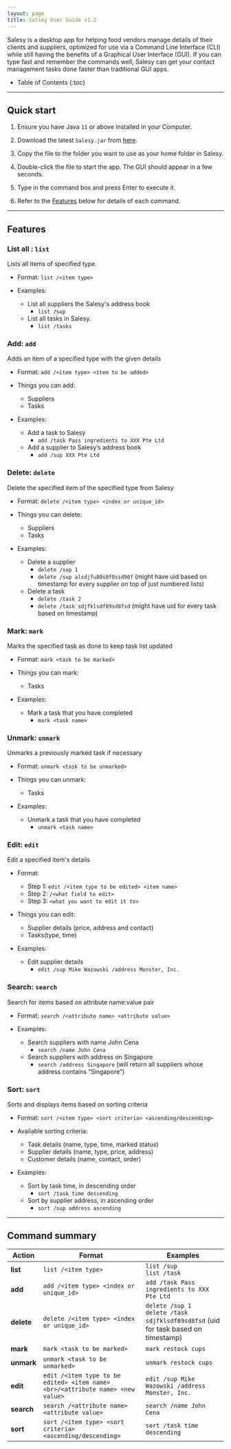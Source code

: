 ```yaml
---
layout: page
title: Salsey User Guide v1.2
---
```


Salesy is a desktop app for helping food vendors manage details of their clients and suppliers, optimized for use via a Command Line Interface (CLI) while still having the benefits of a Graphical User Interface (GUI). If you can type fast and remember the commands well, Salesy can get your contact management tasks done faster than traditional GUI apps.

* Table of Contents
  {:toc}

--------------------------------------------------------------------------------------------------------------------

## Quick start

1. Ensure you have Java `11` or above installed in your Computer.

1. Download the latest `Salesy.jar` from [here](https://github.com/AY2223S1-CS2103T-W08-4/tp/releases).

1. Copy the file to the folder you want to use as your home folder in Salesy.

1. Double-click the file to start the app. The GUI should appear in a few seconds.

1. Type in the command box and press Enter to execute it.

1. Refer to the [Features](#features) below for details of each command.

--------------------------------------------------------------------------------------------------------------------

## Features


### List all : `list`

Lists all items of specified type.

- Format: `list /<item type>`

- Examples:
    - List all suppliers the Salesy's address book
        - `list /sup`
    - List all tasks in Salesy.
        - `list /tasks`


### Add: `add`

Adds an item of a specified type with the given details

- Format: `add /<item type> <item to be added>`

- Things you can add:
    - Suppliers
    - Tasks

- Examples:
    - Add a task to Salesy
        - `add /task Pass ingredients to XXX Pte Ltd`
    - Add a supplier to Salesy’s address book
        - `add /sup XXX Pte Ltd`


### Delete: `delete`

Delete the specified item of the specified type from Salesy

- Format: `delete /<item type> <index or unique_id>`

- Things you can delete:
    - Suppliers
    - Tasks

- Examples:
    - Delete a supplier
        - `delete /sup 1`
        - `delete /sup alsdjfu80s0f0ssd90f` (might have uid based on timestamp for every supplier on top of just numbered lists)
    - Delete a task
        - `delete /task 2`
        - `delete /task sdjfklsdf89sd8fsd` (might have uid for every task based on timestamp)


### Mark: `mark`

Marks the specified task as done to keep task list updated

- Format: `mark <task to be marked>`

- Things you can mark:
    - Tasks

- Examples:
    - Mark a task that you have completed
        - `mark <task name>`


### Unmark: `unmark`

Unmarks a previously marked task if necessary

- Format: `unmark <task to be unmarked>`

- Things you can unmark:
    - Tasks

- Examples:
    - Unmark a task that you have completed
        - `unmark <task name>`


### Edit: `edit`

Edit a specified item's details

- Format:
    - Step 1: `edit /<item type to be edited> <item name>`
    - Step 2: `/<what field to edit>`
    - Step 3: `<what you want to edit it to>`

- Things you can edit:
    - Supplier details (price, address and contact)
    - Tasks(type, time)

- Examples:
    - Edit supplier details
        - `edit /sup Mike Wazowski /address Monster, Inc.`


### Search: `search`

Search for items based on attribute name:value pair

- Format: `search /<attribute name> <attribute value>`

- Examples:
    - Search suppliers with name John Cena
        - `search /name John Cena`
    - Search suppliers with address on Singapore
        - `search /address Singapore` (will return all suppliers whose address contains “Singapore”)


### Sort: `sort`

Sorts and displays items based on sorting criteria

- Format: `sort /<item type> <sort criteria> <ascending/descending>`

- Available sorting criteria:
    - Task details (name, type, time, marked status)
    - Supplier details (name, type, price, address)
    - Customer details (name, contact, order)

- Examples:
    - Sort by task time, in descending order
        - `sort /task time descending`
    - Sort by supplier address, in ascending order
        - `sort /sup address ascending`

--------------------------------------------------------------------------------------------------------------------

## Command summary

| Action     | Format                                                                         | Examples                                                                              |
|------------|--------------------------------------------------------------------------------|---------------------------------------------------------------------------------------|
| **list**   | `list /<item type>`                                                            | `list /sup`<br>`list /task`                                                           |
| **add**    | `add /<item type> <index or unique_id>`                                        | `add /task Pass ingredients to XXX Pte Ltd`                                           |
| **delete** | `delete /<item type> <index or unique_id>`                                     | `delete /sup 1`<br>`delete /task sdjfklsdf89sd8fsd` (uid for task based on timestamp) |
| **mark**   | `mark <task to be marked>`                                                     | `mark restock cups`                                                                   |
| **unmark** | `unmark <task to be unmarked>`                                                 | `unmark restock cups`                                                                 |
| **edit**   | `edit /<item type to be edited> <item name> <br>/<attribute name> <new value>` | `edit /sup Mike Wazowski /address Monster, Inc.`                                      |
| **search** | `search /<attribute name> <attribute value>`                                   | `search /name John Cena`                                                              |
| **sort**   | `sort /<item type> <sort criteria> <ascending/descending>`                     | `sort /task time descending`                                                          |

